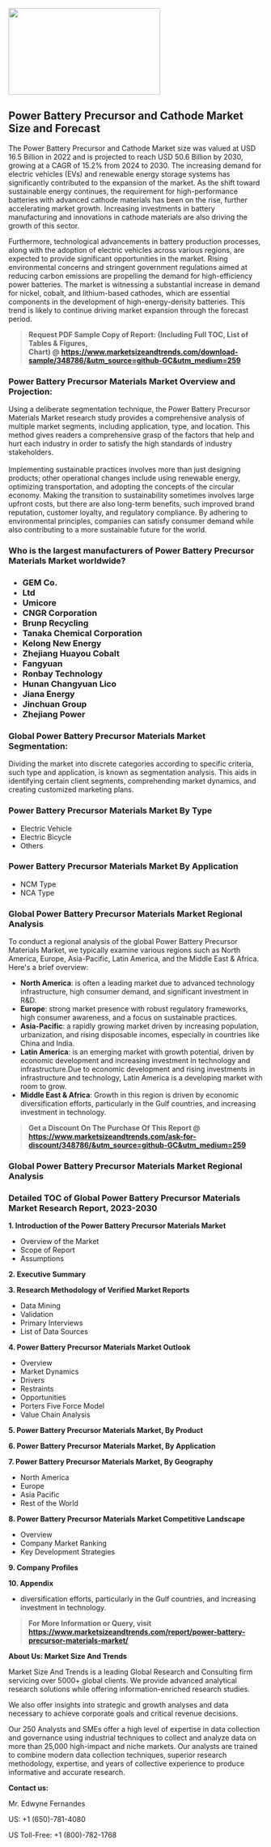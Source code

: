<p><img class="alignnone size-medium wp-image-20088" src="https://ffe5etoiles.com/wp-content/uploads/2024/12/MST1-300x171.png" alt="" width="300" height="171" /></p><h2>Power Battery Precursor and Cathode Market Size and Forecast</h2><p>The Power Battery Precursor and Cathode Market size was valued at USD 16.5 Billion in 2022 and is projected to reach USD 50.6 Billion by 2030, growing at a CAGR of 15.2% from 2024 to 2030. The increasing demand for electric vehicles (EVs) and renewable energy storage systems has significantly contributed to the expansion of the market. As the shift toward sustainable energy continues, the requirement for high-performance batteries with advanced cathode materials has been on the rise, further accelerating market growth. Increasing investments in battery manufacturing and innovations in cathode materials are also driving the growth of this sector.</p><p>Furthermore, technological advancements in battery production processes, along with the adoption of electric vehicles across various regions, are expected to provide significant opportunities in the market. Rising environmental concerns and stringent government regulations aimed at reducing carbon emissions are propelling the demand for high-efficiency power batteries. The market is witnessing a substantial increase in demand for nickel, cobalt, and lithium-based cathodes, which are essential components in the development of high-energy-density batteries. This trend is likely to continue driving market expansion through the forecast period.</p></p><blockquote id="" class=""><strong>Request PDF Sample Copy of Report: (Including Full TOC, List of Tables &amp; Figures, Chart)&nbsp;@&nbsp;<strong><a href="https://www.marketsizeandtrends.com/download-sample/348786/&utm_source=github-GC&utm_medium=259" target="_blank">https://www.marketsizeandtrends.com/download-sample/348786/&utm_source=github-GC&utm_medium=259</a></strong></strong></blockquote><h3 id="" class="">Power Battery Precursor Materials Market&nbsp;Overview and Projection:</h3><p id="" class="">Using a deliberate segmentation technique, the Power Battery Precursor Materials Market research study provides a comprehensive analysis of multiple market segments, including application, type, and location. This method gives readers a comprehensive grasp of the factors that help and hurt each industry in order to satisfy the high standards of industry stakeholders. <br /> <br />Implementing sustainable practices involves more than just designing products; other operational changes include using renewable energy, optimizing transportation, and adopting the concepts of the circular economy. Making the transition to sustainability sometimes involves large upfront costs, but there are also long-term benefits, such improved brand reputation, customer loyalty, and regulatory compliance. By adhering to environmental principles, companies can satisfy consumer demand while also contributing to a more sustainable future for the world.</p><h3 id="" class="">Who is the largest manufacturers of&nbsp;Power Battery Precursor Materials Market worldwide?</h3><h3 class=""><p><ul><li>GEM Co. </li><li> Ltd </li><li> Umicore </li><li> CNGR Corporation </li><li> Brunp Recycling </li><li> Tanaka Chemical Corporation </li><li> Kelong New Energy </li><li> Zhejiang Huayou Cobalt </li><li> Fangyuan </li><li> Ronbay Technology </li><li> Hunan Changyuan Lico </li><li> Jiana Energy </li><li> Jinchuan Group </li><li> Zhejiang Power</li></ul></p></h3><h3 id="" class="">Global&nbsp;Power Battery Precursor Materials Market Segmentation:</h3><p id="" class="">Dividing the market into discrete categories according to specific criteria, such type and application, is known as segmentation analysis. This aids in identifying certain client segments, comprehending market dynamics, and creating customized marketing plans.</p><h3 id="" class="">Power Battery Precursor Materials Market&nbsp;By Type</h3><p><p><ul><li>Electric Vehicle</li><li> Electric Bicycle</li><li> Others</p></li></ul></p></p><h3 id="" class="">Power Battery Precursor Materials Market&nbsp;By Application</h3><p class=""><p><ul><li>NCM Type</li><li> NCA Type</li></ul></p></p><h3 id="" class="">Global Power Battery Precursor Materials Market Regional Analysis</h3><p id="" class="">To conduct a regional analysis of the global Power Battery Precursor Materials Market, we typically examine various regions such as North America, Europe, Asia-Pacific, Latin America, and the Middle East &amp; Africa. Here's a brief overview:</p><ul><li><strong>North America</strong>: is often a leading market due to advanced technology infrastructure, high consumer demand, and significant investment in R&amp;D.</li><li><strong>Europe</strong>: strong market presence with robust regulatory frameworks, high consumer awareness, and a focus on sustainable practices.</li><li><strong>Asia-Pacific</strong>: a rapidly growing market driven by increasing population, urbanization, and rising disposable incomes, especially in countries like China and India.</li><li><strong>Latin America</strong>: is an emerging market with growth potential, driven by economic development and increasing investment in technology and infrastructure.Due to economic development and rising investments in infrastructure and technology, Latin America is a developing market with room to grow.</li><li><strong>Middle East &amp; Africa</strong>: Growth in this region is driven by economic diversification efforts, particularly in the Gulf countries, and increasing investment in technology.</li></ul><blockquote id="" class=""><strong>Get a Discount On The Purchase Of This Report @ <strong><a href="https://www.marketsizeandtrends.com/ask-for-discount/348786/&utm_source=github-GC&utm_medium=259" target="_blank">https://www.marketsizeandtrends.com/ask-for-discount/348786/&utm_source=github-GC&utm_medium=259</a></strong></strong></blockquote><h3 id="" class="">Global Power Battery Precursor Materials Market Regional Analysis</h3><h3 id="" class="">Detailed TOC of Global Power Battery Precursor Materials Market Research Report, 2023-2030</h3><p id="" class=""><strong>1. Introduction of the Power Battery Precursor Materials Market</strong></p><ul><li>Overview of the Market</li><li>Scope of Report</li><li>Assumptions</li></ul><p id="" class=""><strong>2. Executive Summary</strong></p><p id="" class=""><strong>3. Research Methodology of Verified Market Reports</strong></p><ul><li>Data Mining</li><li>Validation</li><li>Primary Interviews</li><li>List of Data Sources</li></ul><p id="" class=""><strong>4. Power Battery Precursor Materials Market Outlook</strong></p><ul><li>Overview</li><li>Market Dynamics</li><li>Drivers</li><li>Restraints</li><li>Opportunities</li><li>Porters Five Force Model</li><li>Value Chain Analysis</li></ul><p id="" class=""><strong>5. Power Battery Precursor Materials Market, By Product</strong></p><p id="" class=""><strong>6. Power Battery Precursor Materials Market, By Application</strong></p><p id="" class=""><strong>7. Power Battery Precursor Materials Market, By Geography</strong></p><ul><li>North America</li><li>Europe</li><li>Asia Pacific</li><li>Rest of the World</li></ul><p id="" class=""><strong>8. Power Battery Precursor Materials Market Competitive Landscape</strong></p><ul><li>Overview</li><li>Company Market Ranking</li><li>Key Development Strategies</li></ul><p id="" class=""><strong>9. Company Profiles</strong></p><p id="" class=""><strong>10. Appendix</strong></p><ul><li>diversification efforts, particularly in the Gulf countries, and increasing investment in technology.</li></ul><blockquote id="" class=""><strong>For More Information or Query, visit <strong><strong><a href="https://www.marketsizeandtrends.com/report/power-battery-precursor-materials-market/" target="_blank">https://www.marketsizeandtrends.com/report/power-battery-precursor-materials-market/</a></strong></strong></strong></blockquote><p id="" class=""><strong>About Us: Market Size And Trends</strong></p><p id="" class="">Market Size And Trends is a leading Global Research and Consulting firm servicing over 5000+ global clients. We provide advanced analytical research solutions while offering information-enriched research studies.</p><p id="" class="">We also offer insights into strategic and growth analyses and data necessary to achieve corporate goals and critical revenue decisions.</p><p id="" class="">Our 250 Analysts and SMEs offer a high level of expertise in data collection and governance using industrial techniques to collect and analyze data on more than 25,000 high-impact and niche markets. Our analysts are trained to combine modern data collection techniques, superior research methodology, expertise, and years of collective experience to produce informative and accurate research.</p><p id="" class=""><strong>Contact us:</strong></p><p id="" class="">Mr. Edwyne Fernandes</p><p id="" class="">US: +1 (650)-781-4080</p><p id="" class="">US Toll-Free: +1 (800)-782-1768</p>
